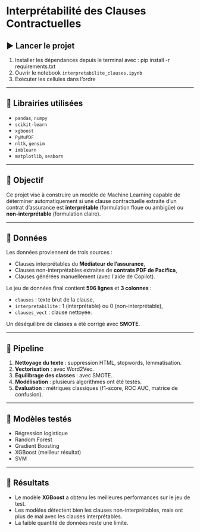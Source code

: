 # Interprétabilité des Clauses Contractuelles

## ▶️ Lancer le projet

1. Installer les dépendances depuis le terminal avec : pip install -r requirements.txt
2. Ouvrir le notebook `interpretabilite_clauses.ipynb`  
2. Exécuter les cellules dans l’ordre

---

## 🧰 Librairies utilisées

- `pandas`, `numpy`
- `scikit-learn`
- `xgboost`
- `PyMuPDF`
- `nltk`, `gensim`
- `imblearn`
- `matplotlib`, `seaborn`

---

## 📌 Objectif

Ce projet vise à construire un modèle de Machine Learning capable de déterminer automatiquement si une clause contractuelle extraite d’un contrat d’assurance est **interprétable** (formulation floue ou ambigüe) ou **non-interprétable** (formulation claire).

---

## 📁 Données

Les données proviennent de trois sources :
- Clauses interprétables du **Médiateur de l’assurance**,
- Clauses non-interprétables extraites de **contrats PDF de Pacifica**,
- Clauses générées manuellement (avec l'aide de Copilot).

Le jeu de données final contient **596 lignes** et **3 colonnes** :
- `clauses` : texte brut de la clause,
- `interpretabilite` : 1 (interprétable) ou 0 (non-interprétable),
- `clauses_vect` : clause nettoyée.

Un déséquilibre de classes a été corrigé avec **SMOTE**.

---

## 🔄 Pipeline

1. **Nettoyage du texte** : suppression HTML, stopwords, lemmatisation.
2. **Vectorisation** : avec Word2Vec.
3. **Équilibrage des classes** : avec SMOTE.
4. **Modélisation** : plusieurs algorithmes ont été testés.
5. **Évaluation** : métriques classiques (f1-score, ROC AUC, matrice de confusion).

---

## 🤖 Modèles testés

- Régression logistique
- Random Forest
- Gradient Boosting
- XGBoost (meilleur résultat)
- SVM

---

## 🧪 Résultats

- Le modèle **XGBoost** a obtenu les meilleures performances sur le jeu de test.
- Les modèles détectent bien les clauses non-interprétables, mais ont plus de mal avec les clauses interprétables.
- La faible quantité de données reste une limite.